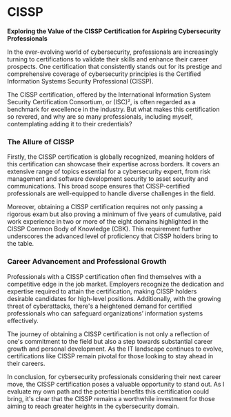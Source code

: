 # CISSP

**Exploring the Value of the CISSP Certification for Aspiring Cybersecurity Professionals**

In the ever-evolving world of cybersecurity, professionals are increasingly turning to certifications to validate their skills and enhance their career prospects. One certification that consistently stands out for its prestige and comprehensive coverage of cybersecurity principles is the Certified Information Systems Security Professional (CISSP).

The CISSP certification, offered by the International Information System Security Certification Consortium, or (ISC)², is often regarded as a benchmark for excellence in the industry. But what makes this certification so revered, and why are so many professionals, including myself, contemplating adding it to their credentials?

### The Allure of CISSP

Firstly, the CISSP certification is globally recognized, meaning holders of this certification can showcase their expertise across borders. It covers an extensive range of topics essential for a cybersecurity expert, from risk management and software development security to asset security and communications. This broad scope ensures that CISSP-certified professionals are well-equipped to handle diverse challenges in the field.

Moreover, obtaining a CISSP certification requires not only passing a rigorous exam but also proving a minimum of five years of cumulative, paid work experience in two or more of the eight domains highlighted in the CISSP Common Body of Knowledge (CBK). This requirement further underscores the advanced level of proficiency that CISSP holders bring to the table.

### Career Advancement and Professional Growth

Professionals with a CISSP certification often find themselves with a competitive edge in the job market. Employers recognize the dedication and expertise required to attain the certification, making CISSP holders desirable candidates for high-level positions. Additionally, with the growing threat of cyberattacks, there's a heightened demand for certified professionals who can safeguard organizations’ information systems effectively.

The journey of obtaining a CISSP certification is not only a reflection of one's commitment to the field but also a step towards substantial career growth and personal development. As the IT landscape continues to evolve, certifications like CISSP remain pivotal for those looking to stay ahead in their careers.

In conclusion, for cybersecurity professionals considering their next career move, the CISSP certification poses a valuable opportunity to stand out. As I evaluate my own path and the potential benefits this certification could bring, it's clear that the CISSP remains a worthwhile investment for those aiming to reach greater heights in the cybersecurity domain.
